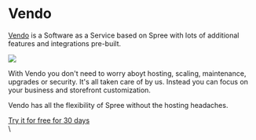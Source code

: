 # Vendo

[Vendo](https://getvendo.com/?utm_source=spree_docs) is a Software as a Service based on Spree with lots of additional features and integrations pre-built.&#x20;

![](<https://uploads-ssl.webflow.com/6230c485f2c32ea1b0daa438/62386b96518cdcbe111f134a_OG%20Image%20(2).png>)

With Vendo you don't need to worry aboyt hosting, scaling, maintenance, upgrades or security. It's all taken care of by us. Instead you can focus on your business and storefront customization.&#x20;

Vendo has all the flexibility of Spree without the hosting headaches.

[Try it for free for 30 days\
](https://getvendo.com/?utm_source=spree_docs)\
